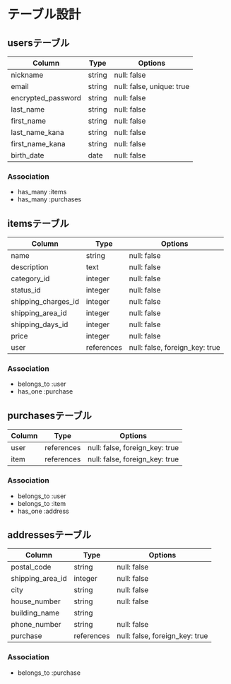 # テーブル設計

## usersテーブル

| Column           | Type      | Options     |
| ---------------- | --------- | ----------- |
| nickname         | string    | null: false |
| email            | string    | null: false, unique: true |
| encrypted_password | string  | null: false |
| last_name        | string    | null: false |
| first_name       | string    | null: false |
| last_name_kana   | string    | null: false |
| first_name_kana  | string    | null: false |
| birth_date       | date      | null: false |

### Association

- has_many :items
- has_many :purchases

## itemsテーブル

| Column           | Type       | Options     |
| ---------------- | ---------- | ----------- |
| name             | string     | null: false |
| description      | text       | null: false |
| category_id      | integer    | null: false |
| status_id        | integer    | null: false |
| shipping_charges_id | integer | null: false |
| shipping_area_id | integer    | null: false |
| shipping_days_id | integer    | null: false |
| price            | integer    | null: false |
| user             | references | null: false, foreign_key: true |

### Association

- belongs_to :user
- has_one :purchase

## purchasesテーブル

| Column           | Type       | Options     |
| ---------------- | ---------- | ----------- |
| user             | references | null: false, foreign_key: true |
| item             | references | null: false, foreign_key: true |

### Association

- belongs_to :user
- belongs_to :item
- has_one :address

## addressesテーブル

| Column           | Type       | Options     |
| ---------------- | ---------- | ----------- |
| postal_code      | string     | null: false |
| shipping_area_id | integer    | null: false |
| city             | string     | null: false |
| house_number     | string     | null: false |
| building_name    | string     |             |
| phone_number     | string     | null: false |
| purchase         | references | null: false, foreign_key: true |

### Association

- belongs_to :purchase